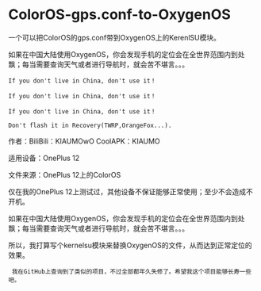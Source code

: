 # ColorOS-gps.conf-to-OxygenOS
一个可以把ColorOS的gps.conf带到OxygenOS上的KerenlSU模块。

如果在中国大陆使用OxygenOS，你会发现手机的定位会在全世界范围内到处飘；每当需要查询天气或者进行导航时，就会苦不堪言。。。

    If you don't live in China, don't use it！

    If you don't live in China, don't use it！

    If you don't live in China, don't use it！

    Don't flash it in Recovery(TWRP,OrangeFox...).

作者：BiliBili：KIAUMOwO  CoolAPK：KIAUMO

适用设备：OnePlus 12

文件来源：OnePlus 12上的ColorOS

仅在我的OnePlus 12上测试过，其他设备不保证能够正常使用；至少不会造成不开机。

如果在中国大陆使用OxygenOS，你会发现手机的定位会在全世界范围内到处飘；每当需要查询天气或者进行导航时，就会苦不堪言。。。

所以，我打算写个kernelsu模块来替换OxygenOS的文件，从而达到正常定位的效果。

     我在GitHub上查询到了类似的项目，不过全部都年久失修了。希望我这个项目能够长寿一些吧。

